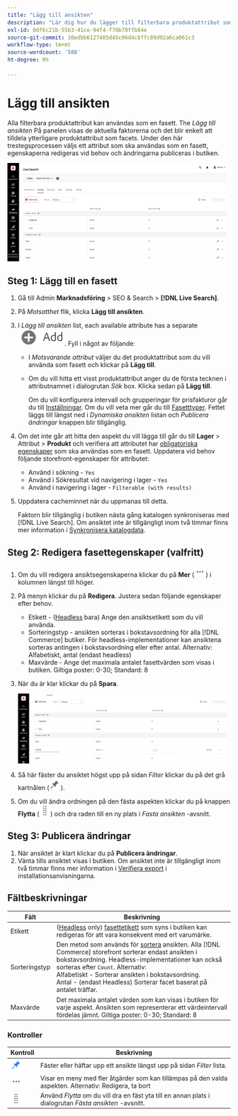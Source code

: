 ```yaml
---
title: "Lägg till ansikten"
description: "Lär dig hur du lägger till filterbara produktattribut som [!DNL Live Search] facets."
exl-id: 0df6c21b-55b3-41ce-94f4-f70b70ffb84e
source-git-commit: 10edbb6127405d45c06d4c8ffc89d92a6ca061c3
workflow-type: tm+mt
source-wordcount: '588'
ht-degree: 0%

---
```


# Lägg till ansikten

Alla filterbara produktattribut kan användas som en fasett. The *Lägg till ansikten* På panelen visas de aktuella faktorerna och det blir enkelt att tilldela ytterligare produktattribut som facets. Under den här trestegsprocessen väljs ett attribut som ska användas som en fasett, egenskaperna redigeras vid behov och ändringarna publiceras i butiken.

![Motstående arbetsyta](assets/facets-add.png)

## Steg 1: Lägg till en fasett

1. Gå till Admin **Marknadsföring** > SEO &amp; Search > **[!DNL Live Search]**.
1. På *Motsatthet* flik, klicka **Lägg till ansikten**.
1. I *Lägg till ansikten* list, each available attribute has a separate ![Knappen Lägg till](assets/btn-add.png). Fyll i något av följande:

   * I *Motsvarande attribut* väljer du det produktattribut som du vill använda som fasett och klickar på **Lägg till**.
   * Om du vill hitta ett visst produktattribut anger du de första tecknen i attributnamnet i dialogrutan *Sök* box. Klicka sedan på **Lägg till**.

      Om du vill konfigurera intervall och grupperingar för prisfakturor går du till [Inställningar](settings.md). Om du vill veta mer går du till [Fasetttyper](facets-type.md).
Fettet läggs till längst ned i *Dynamiska ansikten* listan och *Publicera ändringar* knappen blir tillgänglig.

1. Om det inte går att hitta den aspekt du vill lägga till går du till **Lager** > Attribut > **Produkt** och verifiera att attributet har [obligatoriska egenskaper](facets.md) som ska användas som en fasett. Uppdatera vid behov följande storefront-egenskaper för attributet:

   * Använd i sökning - `Yes`
   * Använd i Sökresultat vid navigering i lager - `Yes`
   * Använd i navigering i lager - `Filterable (with results)`

1. Uppdatera cacheminnet när du uppmanas till detta.

   Faktorn blir tillgänglig i butiken nästa gång katalogen synkroniseras med [!DNL Live Search]. Om ansiktet inte är tillgängligt inom två timmar finns mer information i [Synkronisera katalogdata](install.md#synchronize-catalog-data).

## Steg 2: Redigera fasettegenskaper (valfritt)

1. Om du vill redigera ansiktsegenskaperna klickar du på **Mer** (![Fler väljare](assets/btn-more.png)) i kolumnen längst till höger.
1. På menyn klickar du på **Redigera**. Justera sedan följande egenskaper efter behov.

   * Etikett - ([Headless](facets-type.md) bara) Ange den ansiktsetikett som du vill använda.
   * Sorteringstyp - ansikten sorteras i bokstavsordning för alla [!DNL Commerce] butiker. För headless-implementationer kan ansiktena sorteras antingen i bokstavsordning eller efter antal. Alternativ: Alfabetiskt, antal (endast headless)
   * Maxvärde - Ange det maximala antalet fasettvärden som visas i butiken. Giltiga poster: 0-30; Standard: 8

1. När du är klar klickar du på **Spara**.

   ![Motstående arbetsyta](assets/facet-edit.png)

1. Så här fäster du ansiktet högst upp på sidan *Filter* klickar du på det grå kartnålen (![Fästväljare](assets/btn-pin-gray.png)).
1. Om du vill ändra ordningen på den fästa aspekten klickar du på knappen **Flytta** (![Flytta väljare](assets/btn-move.png)) och dra raden till en ny plats i *Fasta ansikten* -avsnitt.

## Steg 3: Publicera ändringar

1. När ansiktet är klart klickar du på **Publicera ändringar**.
1. Vänta tills ansiktet visas i butiken.
Om ansiktet inte är tillgängligt inom två timmar finns mer information i [Verifiera export](install.md#synchronize-catalog-data) i installationsanvisningarna.

## Fältbeskrivningar

| Fält | Beskrivning |
|--- |--- |
| Etikett | ([Headless](facets-type.md) only) [fasettetikett](facets-type.md) som syns i butiken kan redigeras för att vara konsekvent med ert varumärke. |
| Sorteringstyp | Den metod som används för [sortera](facets-type.md) ansikten. Alla [!DNL Commerce] storefront sorterar endast ansikten i bokstavsordning. Headless-implementationer kan också sorteras efter `Count`. Alternativ:<br />Alfabetiskt - Sorterar ansikten i bokstavsordning.<br />Antal - (endast Headless) Sorterar facet baserat på antalet träffar. |
| Maxvärde | Det maximala antalet värden som kan visas i butiken för varje aspekt. Ansikten som representerar ett värdeintervall fördelas jämnt. Giltiga poster: 0-30; Standard: 8 |

### Kontroller

| Kontroll | Beskrivning |
|--- |--- |
| ![Fästväljare](assets/btn-pin-blue.png) | Fäster eller häftar upp ett ansikte längst upp på sidan *Filter* lista. |
| ![Fler väljare](assets/btn-more.png) | Visar en meny med fler åtgärder som kan tillämpas på den valda aspekten. Alternativ: Redigera, ta bort |
| ![Flytta väljare](assets/btn-move.png) | Använd *Flytta* om du vill dra en fäst yta till en annan plats i dialogrutan *Fästa ansikten* -avsnitt. |
